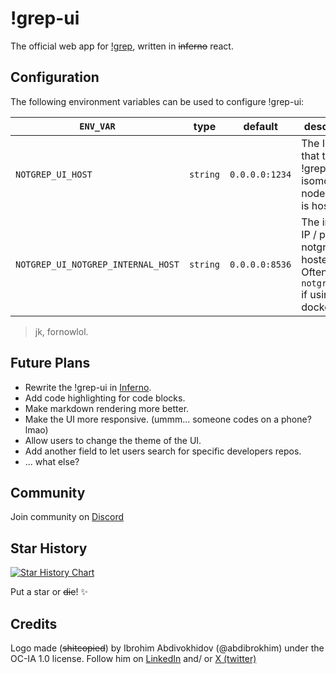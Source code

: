 # !grep-ui

The official web app for [!grep](https://github.com/abdibrokhim/notgrep), written in ~~inferno~~ react.

## Configuration

The following environment variables can be used to configure !grep-ui:

| `ENV_VAR`                      | type     | default          | description                                                                         |
| ------------------------------ | -------- | ---------------- | ----------------------------------------------------------------------------------- |
| `NOTGREP_UI_HOST`                | `string` | `0.0.0.0:1234`   | The IP / port that the !grep-ui isomorphic node server is hosted at.                |
| `NOTGREP_UI_NOTGREP_INTERNAL_HOST` | `string` | `0.0.0.0:8536`   | The internal IP / port that notgrep is hosted at. Often `notgrep:8536` if using docker. |

> jk, fornowlol.

## Future Plans

- Rewrite the !grep-ui in [Inferno](https://infernojs.org/).
- Add code highlighting for code blocks.
- Make markdown rendering more better.
- Make the UI more responsive. (ummm... someone codes on a phone? lmao)
- Allow users to change the theme of the UI.
- Add another field to let users search for specific developers repos.
- ... what else?

## Community

Join community on [Discord](https://discord.gg/nUdcd9p8Ae)

## Star History

[![Star History Chart](https://api.star-history.com/svg?repos=abdibrokhim/notgrep-ui&type=Date)](https://star-history.com/#abdibrokhim/notgrep-ui&Date)

Put a star or ~~die~~! ✨

## Credits

Logo made (~~shitcopied~~) by Ibrohim Abdivokhidov (@abdibrokhim) under the OC-IA 1.0 license. Follow him on [LinkedIn](https://www.linkedin.com/in/abdibrokhim/) and/ or [X (twitter)](https://twitter.com/abdibrokhim)